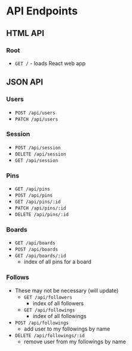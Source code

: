 # API Endpoints

## HTML API

### Root

- `GET /` - loads React web app

## JSON API

### Users

- `POST /api/users`
- `PATCH /api/users`

### Session

- `POST /api/session`
- `DELETE /api/session`
- `GET /api/session`

### Pins

- `GET /api/pins`
- `POST /api/pins`
- `GET /api/pins/:id`
- `PATCH /api/pins/:id`
- `DELETE /api/pins/:id`

### Boards

- `GET /api/boards`
- `POST /api/boards`
- `GET /api/boards/:id`
  - index of all pins for a board

### Follows

- These may not be necessary (will update)
  - `GET /api/followers`
    - index of all followers
  - `GET /api/followings`
    - index of all followings
- `POST /api/followings`
  - add user to my followings by name
- `DELETE /api/followings/:id`
  - remove user from my followings by name
